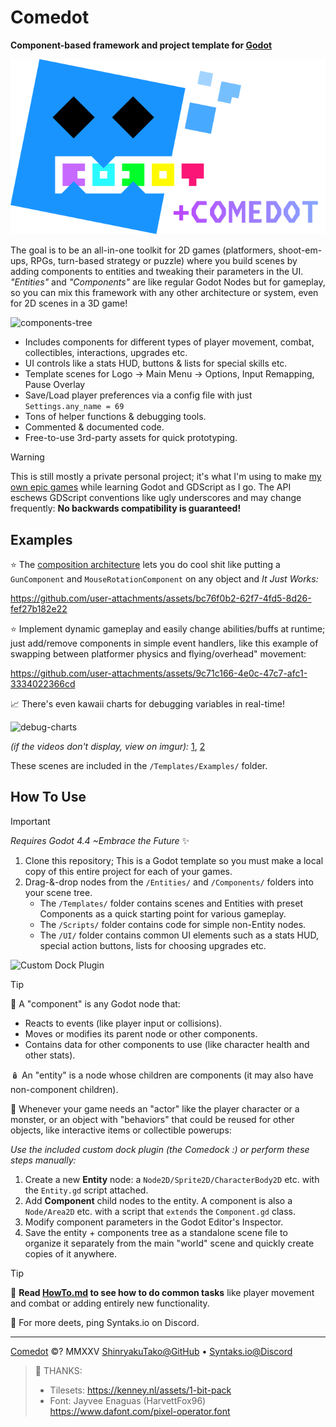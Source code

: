 # Comedot

**Component-based framework and project template for [Godot][godot]**

![Godot+Comedot Logo][logo]

The goal is to be an all-in-one toolkit for 2D games (platformers, shoot-em-ups, RPGs, turn-based strategy or puzzle) where you build scenes by adding components to entities and tweaking their parameters in the UI. _"Entities"_ and _"Components"_ are like regular Godot Nodes but for gameplay, so you can mix this framework with any other architecture or system, even for 2D scenes in a 3D game!

![components-tree]

* Includes components for different types of player movement, combat, collectibles, interactions, upgrades etc.
* UI controls like a stats HUD, buttons & lists for special skills etc.
* Template scenes for Logo → Main Menu → Options, Input Remapping, Pause Overlay
* Save/Load player preferences via a config file with just `Settings.any_name = 69`
* Tons of helper functions & debugging tools.
* Commented & documented code.
* Free-to-use 3rd-party assets for quick prototyping.

> [!WARNING]
> This is still mostly a private personal project; it's what I'm using to make [my own epic games][itch] while learning Godot and GDScript as I go. The API eschews GDScript conventions like ugly underscores and may change frequently: **No backwards compatibility is guaranteed!**


## Examples 

⭐️ The [composition architecture][composition-over-inheritance] lets you do cool shit like putting a `GunComponent` and `MouseRotationComponent` on any object and _It Just Works:_  

https://github.com/user-attachments/assets/bc76f0b2-62f7-4fd5-8d26-fef27b182e22

⭐️ Implement dynamic gameplay and easily change abilities/buffs at runtime; just add/remove components in simple event handlers, like this example of swapping between platformer physics and flying/overhead" movement:

https://github.com/user-attachments/assets/9c71c166-4e0c-47c7-afc1-3334022366cd

📈 There's even kawaii charts for debugging variables in real-time!

![debug-charts]

_(if the videos don't display, view on imgur):_ [1][rocks-with-guns], [2][swapping-components]

These scenes are included in the `/Templates/Examples/` folder.


## How To Use

> [!Important]  
> _Requires Godot 4.4 ~Embrace the Future_ ✨  

1. Clone this repository; This is a Godot template so you must make a local copy of this entire project for each of your games.
2. Drag-&-drop nodes from the `/Entities/` and `/Components/` folders into your scene tree.
	* The `/Templates/` folder contains scenes and Entities with preset Components as a quick starting point for various gameplay.
	* The `/Scripts/` folder contains code for simple non-Entity nodes.
	* The `/UI/` folder contains common UI elements such as a stats HUD, special action buttons, lists for choosing upgrades etc.

![Custom Dock Plugin][comedock]

> [!TIP]
> 🧩 A "component" is any Godot node that:
> * Reacts to events (like player input or collisions).
> * Moves or modifies its parent node or other components.
> * Contains data for other components to use (like character health and other stats).
>
> 🪆 An "entity" is a node whose children are components (it may also have non-component children).

🎳 Whenever your game needs an "actor" like the player character or a monster, or an object with "behaviors" that could be reused for other objects, like interactive items or collectible powerups:

_Use the included custom dock plugin (the Comedock :) or perform these steps manually:_

1. Create a new **Entity** node: a `Node2D/Sprite2D/CharacterBody2D` etc. with the `Entity.gd` script attached.
2. Add **Component** child nodes to the entity. A component is also a `Node/Area2D` etc. with a script that `extends` the `Component.gd` class.
3. Modify component parameters in the Godot Editor's Inspector.
4. Save the entity + components tree as a standalone scene file to organize it separately from the main "world" scene and quickly create copies of it anywhere.

> [!TIP]
> 📜 **Read [HowTo.md][howto] to see how to do common tasks** like player movement and combat or adding entirely new functionality.
>
> 💬 For more deets, ping Syntaks.io on Discord.

----

[Comedot][repository] ©? MMXXV [ShinryakuTako@GitHub][github] • [Syntaks.io@Discord][discord]

> 🤍 THANKS:  
> * Tilesets:	https://kenney.nl/assets/1-bit-pack  
> * Font:		Jayvee Enaguas (HarvettFox96) https://www.dafont.com/pixel-operator.font

[repository]: https://github.com/invadingoctopus/comedot
[website]: https://invadingoctopus.io
[license]: License.txt
[patreon]: https://www.patreon.com/invadingoctopus
[discord]: https://discord.gg/jZG3cBFt7u
[twitter]: https://twitter.com/invadingoctopus
[mastodon]:https://mastodon.gamedev.place/@Syntaks
[github]:  https://github.com/ShinryakuTako
[itch]:    https://syntaks.itch.io

[howto]:		HowTo.md
[conventions]:	Conventions.md
[thanks]:		Thanks.md
[todo]:			ToDo.md

[godot]: https://github.com/godotengine/godot "Godot Game Engine"
[composition-over-inheritance]: https://en.wikipedia.org/wiki/Composition_over_inheritance
[entity–component–system]: https://en.wikipedia.org/wiki/Entity_component_system

[logo]: /Assets/Logos/Comedot.png "Godot+Comedot Logo"
[components-tree]: https://i.imgur.com/7M0pH3v.png "🌳 Example Components Tree for a Player Entity"
[rocks-with-guns]: https://i.imgur.com/wH84m23.mp4 "Rocks with Guns"
[swapping-components]: https://i.imgur.com/iS0xjdI.mp4 "Swapping Control Components"
[debug-charts]: https://i.imgur.com/jgAjmzY.png "Debug Chart Windows"
[comedock]: https://i.imgur.com/j5f2xna.png "Godot Dock Plugin"
